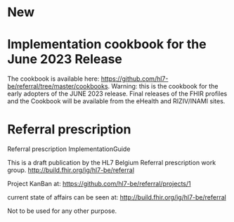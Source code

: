 # New #

# Implementation cookbook for the June 2023 Release #

The cookbook is available here: https://github.com/hl7-be/referral/tree/master/cookbooks. Warning: this is the cookbook for the early adopters of the JUNE 2023 release. Final releases of the FHIR profiles and the Cookbook will be available from the eHealth and RIZIV/INAMI sites.


# Referral prescription
Referral prescription ImplementationGuide

This is a draft publication by the HL7 Belgium Referral prescription work group. 
http://build.fhir.org/ig/hl7-be/referral

Project KanBan at: https://github.com/hl7-be/referral/projects/1


current state of affairs can be seen at: http://build.fhir.org/ig/hl7-be/referral

Not to be used for any other purpose.
